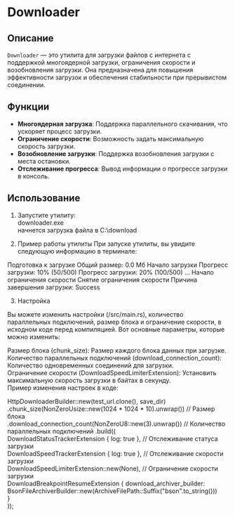 # Downloader

## Описание
`Downloader` — это утилита для загрузки файлов с интернета с поддержкой многоядерной загрузки, ограничения скорости и возобновления загрузки. Она предназначена для повышения эффективности загрузок и обеспечения стабильности при прерывистом соединении.

## Функции
- **Многоядерная загрузка**: Поддержка параллельного скачивания, что ускоряет процесс загрузки.
- **Ограничение скорости**: Возможность задать максимальную скорость загрузки.
- **Возобновление загрузки**: Поддержка возобновления загрузки с места остановки.
- **Отслеживание прогресса**: Вывод информации о прогрессе загрузки в консоль.


## Использование
1. Запустите утилиту:<br>
downloader.exe<br>
начнется загрузка файла в C:\download<br>

2. Пример работы утилиты
При запуске утилиты, вы увидите следующую информацию в терминале:

Подготовка к загрузке
Общий размер: 0.0 Мб
Начало загрузки
Прогресс загрузки: 10% (50/500)
Прогресс загрузки: 20% (100/500)
...
Начало ограничения скорости
Снятие ограничения скорости
Причина завершения загрузки: Success

3. Настройка
   
Вы можете изменить настройки  (/src/main.rs),  количество параллельных подключений, размер блока и ограничение скорости, в исходном коде перед компиляцией. Вот основные параметры, которые можно изменить:

Размер блока (chunk_size): Размер каждого блока данных при загрузке.<br>
Количество параллельных подключений (download_connection_count): Количество одновременных соединений для загрузки.<br>
Ограничение скорости (DownloadSpeedLimiterExtension): Установить максимальную скорость загрузки в байтах в секунду.<br>
Пример изменения настроек в коде:<br>


HttpDownloaderBuilder::new(test_url.clone(), save_dir)<br>
    .chunk_size(NonZeroUsize::new(1024 * 1024 * 10).unwrap()) // Размер блока<br>
    .download_connection_count(NonZeroU8::new(3).unwrap())    // Количество параллельных подключений
    .build((<br>
        DownloadStatusTrackerExtension { log: true },       // Отслеживание статуса загрузки<br>
        DownloadSpeedTrackerExtension { log: true },       // Отслеживание скорости загрузки<br>
        DownloadSpeedLimiterExtension::new(None),          // Ограничение скорости загрузки<br>
        DownloadBreakpointResumeExtension {
            download_archiver_builder: BsonFileArchiverBuilder::new(ArchiveFilePath::Suffix("bson".to_string()))<br>
        }<br>
    ));
